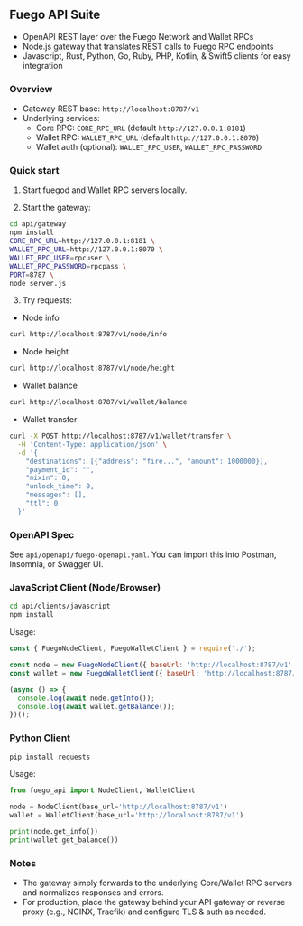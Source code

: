 ## Fuego API Suite

- OpenAPI REST layer over the Fuego Network and Wallet RPCs
- Node.js gateway that translates REST calls to Fuego RPC endpoints
- Javascript, Rust, Python, Go, Ruby, PHP, Kotlin, & Swift5 clients for easy integration

### Overview

- Gateway REST base: `http://localhost:8787/v1`
- Underlying services:
  - Core RPC: `CORE_RPC_URL` (default `http://127.0.0.1:8181`)
  - Wallet RPC: `WALLET_RPC_URL` (default `http://127.0.0.1:8070`)
  - Wallet auth (optional): `WALLET_RPC_USER`, `WALLET_RPC_PASSWORD`

### Quick start

1) Start fuegod and Wallet RPC servers locally.

2) Start the gateway:

```bash
cd api/gateway
npm install
CORE_RPC_URL=http://127.0.0.1:8181 \
WALLET_RPC_URL=http://127.0.0.1:8070 \
WALLET_RPC_USER=rpcuser \
WALLET_RPC_PASSWORD=rpcpass \
PORT=8787 \
node server.js
```

3) Try requests:

- Node info
```bash
curl http://localhost:8787/v1/node/info
```

- Node height
```bash
curl http://localhost:8787/v1/node/height
```

- Wallet balance
```bash
curl http://localhost:8787/v1/wallet/balance
```

- Wallet transfer
```bash
curl -X POST http://localhost:8787/v1/wallet/transfer \
  -H 'Content-Type: application/json' \
  -d '{
    "destinations": [{"address": "fire...", "amount": 1000000}],
    "payment_id": "",
    "mixin": 0,
    "unlock_time": 0,
    "messages": [],
    "ttl": 0
  }'
```

### OpenAPI Spec

See `api/openapi/fuego-openapi.yaml`. You can import this into Postman, Insomnia, or Swagger UI.

### JavaScript Client (Node/Browser)

```bash
cd api/clients/javascript
npm install
```

Usage:
```javascript
const { FuegoNodeClient, FuegoWalletClient } = require('./');

const node = new FuegoNodeClient({ baseUrl: 'http://localhost:8787/v1' });
const wallet = new FuegoWalletClient({ baseUrl: 'http://localhost:8787/v1' });

(async () => {
  console.log(await node.getInfo());
  console.log(await wallet.getBalance());
})();
```

### Python Client

```bash
pip install requests
```

Usage:
```python
from fuego_api import NodeClient, WalletClient

node = NodeClient(base_url='http://localhost:8787/v1')
wallet = WalletClient(base_url='http://localhost:8787/v1')

print(node.get_info())
print(wallet.get_balance())
```

### Notes

- The gateway simply forwards to the underlying Core/Wallet RPC servers and normalizes responses and errors.
- For production, place the gateway behind your API gateway or reverse proxy (e.g., NGINX, Traefik) and configure TLS & auth as needed.
